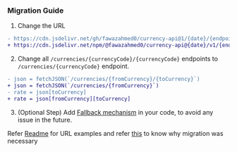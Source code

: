 ### Migration Guide
1. Change the URL
```diff
- https://cdn.jsdelivr.net/gh/fawazahmed0/currency-api@1/{date}/{endpoint}
+ https://cdn.jsdelivr.net/npm/@fawazahmed0/currency-api@{date}/v1/{endpoint}
```
2. Change all `/currencies/{currencyCode}/{currencyCode}` endpoints to `/currencies/{currencyCode}` endpoint.
```diff
- json = fetchJSON(`/currencies/{fromCurrency}/{toCurrency}`)
+ json = fetchJSON(`/currencies/{fromCurrency}`)
- rate = json[toCurrency]
+ rate = json[fromCurrency][toCurrency]
```

3. (Optional Step) Add [Fallback mechanism](https://github.com/fawazahmed0/exchange-api/blob/main/README.md#additional-fallback-url-on-cloudflare:~:text=Additional%20Fallback%20URL%20on%20Cloudflare%3A) in your code, to avoid any issue in the future.


Refer [Readme](https://github.com/fawazahmed0/exchange-api#endpoints) for URL examples and refer [this](https://github.com/fawazahmed0/exchange-api/issues/89) to know why migration was necessary
